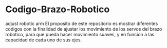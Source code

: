 # Codigo-Brazo-Robotico
adjust robotic arm
El proposito de este repositorio es mostrar diferentes codigos con la finalidad de ajustar los movimiento de los servos del
brazo robotico, para que pueda hacer movimiento suaves, y en funcion a las capacidad de cada uno de sus ejes.
